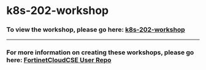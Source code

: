 <h1>k8s-202-workshop</h1><h3>To view the workshop, please go here: <a href="https://fortinetcloudcse.github.io/k8s-202-workshop/">k8s-202-workshop</a></h3><hr><h3>For more information on creating these workshops, please go here: <a href="https://fortinetcloudcse.github.io/UserRepo/">FortinetCloudCSE User Repo</a></h3>